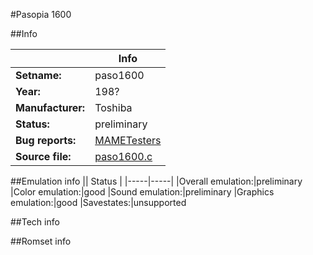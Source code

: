 #Pasopia 1600

##Info

||Info|
|-----|-----|
|**Setname:**|paso1600
|**Year:**|198?
|**Manufacturer:**|Toshiba
|**Status:**|preliminary
|**Bug reports:**|[MAMETesters](http://mametesters.org/view_all_set.php?type=1&temporary=y&search=paso1600.c)
|**Source file:**|[paso1600.c](https://github.com/mamedev/mame/blob/master/src/mess/drivers/paso1600.c)

##Emulation info
|| Status |
|-----|-----|
|Overall emulation:|preliminary
|Color emulation:|good
|Sound emulation:|preliminary
|Graphics emulation:|good
|Savestates:|unsupported

##Tech info

##Romset info

<!--- START OF EDITED COMMENT DO NOT TOUCH TEXT ABOVE-->

